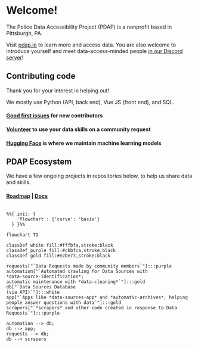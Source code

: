 # Welcome!
The Police Data Accessibility Project (PDAP) is a nonprofit based in Pittsburgh, PA. 

Visit [pdap.io](https://pdap.io) to learn more and access data. You are also welcome to introduce yourself and meet data-access-minded people [in our Discord server](https://discord.gg/wMqex8nKZJ)!

## Contributing code
Thank you for your interest in helping out!

We mostly use Python (API, back end), Vue JS (front end), and SQL.

#### [Good first issues](https://github.com/orgs/Police-Data-Accessibility-Project/projects/25/views/1) for new contributors
#### [Volunteer](https://airtable.com/appcYa6x4nS7W8IR3/shrk9c5sBsBr3cdJJ) to use your data skills on a community request
#### [Hugging Face](https://huggingface.co/PDAP) is where we maintain machine learning models

## PDAP Ecosystem
We have a few ongoing projects in repositories below, to help us share data and skills.

#### [Roadmap](https://github.com/orgs/Police-Data-Accessibility-Project/projects/21/views/2) | [Docs](https://pdap.io)

```mermaid %% Here's a guide to mermaid syntax: https://mermaid.js.org/syntax/flowchart.html

%%{ init: {
    'flowchart': {'curve': 'basis'}
  } }%%

flowchart TD

classDef white fill:#fffbfa,stroke:black
classDef purple fill:#cbbfca,stroke:black
classDef gold fill:#e2be77,stroke:black

requests["`Data Requests made by community members`"]:::purple
automation["`Automated crawling for Data Sources with 
*data-source-identification*; 
automatic maintenance with *data-cleaning*`"]:::gold
db["`Data Sources Database 
(via API)`"]:::white
app["`Apps like *data-sources-app* and *automatic-archives*, helping people answer questions with data`"]:::gold
scrapers["`*scrapers* and other code created in response to Data Requests`"]:::purple

automation --> db;
db --> app;
requests --> db; 
db --> scrapers
```
